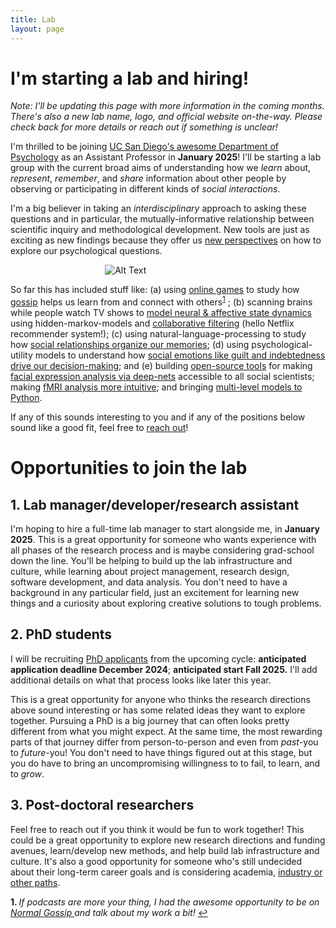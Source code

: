 ```yaml
---
title: Lab
layout: page
---
```

<style>
  .image {
    max-width: 40%;
    margin: 0 auto;
  }
</style>

# I'm starting a lab and hiring!

*Note: I'll be updating this page with more information in the coming months. There's also a new lab name, logo, and official website on-the-way. Please check back for more details or reach out if something is unclear!*

I'm thrilled to be joining [UC San Diego's awesome Department of Psychology](https://psychology.ucsd.edu/) as an Assistant Professor in **January 2025**! I'll be starting a lab group with the current broad aims of understanding how we *learn* about, *represent*, *remember*, and *share* information about other people by observing or participating in different kinds of *social interactions*. 

I'm a big believer in taking an *interdisciplinary* approach to asking these questions and in particular, the mutually-informative relationship between scientific inquiry and methodological development. New tools are just as exciting as new findings because they offer us [new perspectives](https://onlinelibrary.wiley.com/doi/epdf/10.1111/tops.12404) on how to explore our psychological questions. 

<div class="image">
  <img src="{{site.url}}/assets/images/sketch.png" alt="Alt Text" >
</div>

So far this has included stuff like: (a) using [online games](https://www.interactingminds.com/research-projects/why-do-we-gossip) to study how [gossip](https://www.sciencedirect.com/science/article/pii/S0960982221004632) helps us learn from and connect with others<sup id="a1">[1](#f1)</sup> ; (b) scanning brains while people watch TV shows to [model neural & affective state dynamics](https://doi.org/10.1126/sciadv.abf7129) using hidden-markov-models and [collaborative filtering](https://link.springer.com/article/10.1007/s42761-022-00161-2) (hello Netflix recommender system!); (c) using natural-language-processing to study how [social relationships organize our memories](https://psyarxiv.com/bw9r2); (d) using psychological-utility models to understand how [social emotions like guilt and indebtedness drive our decision-making](https://www.nature.com/articles/s41467-023-44286-9.epdf?sharing_token=NIf7F6ZBWfJIfbGC8ILBZdRgN0jAjWel9jnR3ZoTv0OnNr1VgUao8PGix03Ez_tPL329X4MVbjab8h0_bmcT6IcqcyihbqbYPkQGhGb8nzxaJBfs-C62qJB_ofzGcLQq2UJ8ibYvEAPQ5P2iKoh6bTqwsIP5OEmcEzy2Wyp96C4%3D); and (e) building [open-source tools](https://py-feat.org) for making [facial expression analysis via deep-nets](https://www.youtube.com/watch?v=BpZ3EqSxEXk) accessible to all social scientists; making [fMRI analysis more intuitive](https://nltools.org/); and bringing [multi-level models to Python](https://eshinjolly.com/pymer4).

If any of this sounds interesting to you and if any of the positions below sound like a good fit, feel free to [reach out](mailto:eshin.jolly@gmail.com)!

# Opportunities to join the lab

## 1. Lab manager/developer/research assistant
I'm hoping to hire a full-time lab manager to start alongside me, in **January 2025**. This is a great opportunity for someone who wants experience with all phases of the research process and is maybe considering grad-school down the line. You'll be helping to build up the lab infrastructure and culture, while learning about project management, research design, software development, and data analysis. You don't need to have a background in any particular field, just an excitement for learning new things and a curiosity about exploring creative solutions to tough problems.

## 2. PhD students
I will be recruiting [PhD applicants](https://psychology.ucsd.edu/graduate-program/prospective-students/index.html) from the upcoming cycle: **anticipated application deadline December 2024**; **anticipated start Fall 2025.** I'll add additional details on what that process looks like later this year.

This is a great opportunity for anyone who thinks the research directions above sound interesting or has some related ideas they want to explore together. Pursuing a PhD is a big journey that can often looks pretty different from what you might expect. At the same time, the most rewarding parts of that journey differ from person-to-person and even from *past*-you to *future*-you! You don't need to have things figured out at this stage, but you do have to bring an uncompromising willingness to to fail, to learn, and to *grow*.

## 3. Post-doctoral researchers
Feel free to reach out if you think it would be fun to work together! This could be a great opportunity to explore new research directions and funding avenues, learn/develop new methods, and help build lab infrastructure and culture. It's also a good opportunity for someone who's still undecided about their long-term career goals and is considering academia, [industry or other paths](https://eshinjolly.com/portfolio/).


<b id="f1">1. </b><em>If podcasts are more your thing, I had the awesome opportunity to be on <a href="https://open.spotify.com/episode/1qTwJx3tt6O4KlIZcxfEyo?si=30eeedd5271d47ad"> Normal Gossip </a> and talk about my work a bit! </em>[↩](#a1)

<style>
  .attention {
    -webkit-animation-duration: 4s;
    animation-duration: 4s;
    animation-delay: 2s;
    -webkit-animation-fill-mode: both;
    animation-fill-mode: both;
    animation-iteration-count: infinite;
  }
@keyframes bounce {
  from,
  0%,
  8%,
  to {
    animation-timing-function: cubic-bezier(0.215, 0.61, 0.355, 1);
    transform: translate3d(0, 0, 0);
  }

  5%,
  12% {
    animation-timing-function: cubic-bezier(0.755, 0.05, 0.855, 0.06);
    transform: translate3d(0, -30px, 0) scaleY(1.1) rotate(-10deg);
  }

  12% {
    animation-timing-function: cubic-bezier(0.755, 0.05, 0.855, 0.06);
    transform: translate3d(0, -15px, 0) scaleY(1.05);
  }

  16% {
    transition-timing-function: cubic-bezier(0.215, 0.61, 0.355, 1);
    transform: translate3d(0, 0, 0) scaleY(0.95);
  }

  /* 20% {
    transform: translate3d(0, -4px, 0) scaleY(1.02);
  } */

  /* 24% {
    transform: translate3d(0, 0, 0);
  } */

  100% {
    transform: translate3d(0, 0, 0);
  } 
}

.bounce {
  animation-name: bounce;
  transform-origin: center bottom;
}

</style>
